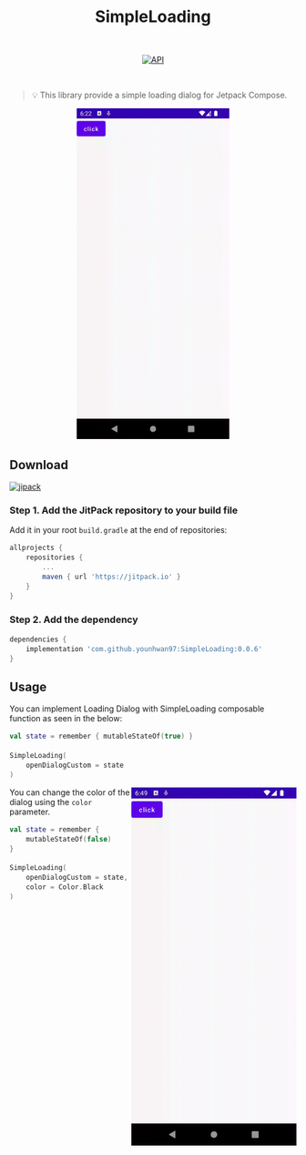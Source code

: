 <h1 align="center">SimpleLoading</h1></br>

<p align="center">
  <a href="https://android-arsenal.com/api?level=21"><img alt="API" src="https://img.shields.io/badge/API-21%2B-brightgreen.svg?style=flat"/></a>
</p><br>

> 💡 This library provide a simple loading dialog for Jetpack Compose.</p>
<p align="center">
<img src="preview/image1.gif" width="268"/>
</p>

## Download
[![jipack](https://jitpack.io/v/younhwan97/SimpleLoading.svg)](https://jitpack.io/#younhwan97/SimpleLoading)

### **Step 1.** Add the JitPack repository to your build file

Add it in your root `build.gradle` at the end of repositories:

```gradle
allprojects {
    repositories {
        ...
        maven { url 'https://jitpack.io' }
    }
}
```

### **Step 2.** Add the dependency

```gradle
dependencies {
    implementation 'com.github.younhwan97:SimpleLoading:0.0.6'
}
```

## Usage

You can implement Loading Dialog with SimpleLoading composable function as seen in the below:

```Kotlin
val state = remember { mutableStateOf(true) }

SimpleLoading(
    openDialogCustom = state
)
```

<div width="310" align="right">
    <img align="right" src="preview/image2.gif" width="290"/>
</div>

You can change the color of the dialog using the `color` parameter. &nbsp;&nbsp;&nbsp;

```kotlin
val state = remember {
    mutableStateOf(false)
}

SimpleLoading(
    openDialogCustom = state,
    color = Color.Black
)

```